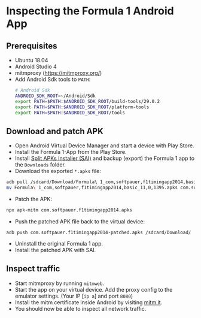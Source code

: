 # Inspecting the Formula 1 Android App

## Prerequisites

* Ubuntu 18.04
* Android Studio 4
* mitmproxy (https://mitmproxy.org/)
* Add Android Sdk tools to `PATH`:
  ```bash
  # Android Sdk
  ANDROID_SDK_ROOT=~/Android/Sdk
  export PATH=$PATH:$ANDROID_SDK_ROOT/build-tools/29.0.2
  export PATH=$PATH:$ANDROID_SDK_ROOT/platform-tools
  export PATH=$PATH:$ANDROID_SDK_ROOT/tools
  ```

## Download and patch APK

* Open Android Virtual Device Manager and start a device with Play Store.
* Install the Formula 1-App from the Play Store.
* Install [Split APKs Installer (SAI)](https://play.google.com/store/apps/details?id=com.aefyr.sai)
  and backup (export) the Formula 1 app to the `Downloads` folder.
* Download the exported `*.apks` file:
```bash
adb pull /sdcard/Download/Formula\ 1_com,softpauer,f1timingapp2014,basic_11,0,1395.apks
mv Formula\ 1_com,softpauer,f1timingapp2014,basic_11,0,1395.apks com.softpauer.f1timingapp2014.apks
```
* Patch the APK:
```bash
npx apk-mitm com.softpauer.f1timingapp2014.apks
```
* Push the patched APK file back to the virtual device:
```shell
adb push com.softpauer.f1timingapp2014-patched.apks /sdcard/Download/
```
* Uninstall the original Formula 1 app.
* Install the patched APK with SAI.

## Inspect traffic

* Start mitmproxy by running `mitmweb`.
* Start the app on your virtual device. Add the proxy config to the emulator settings.
  (Your IP [`ip a`] and port `8080`)
* Install the mitm certificate inside Android by visiting [mitm.it](mitm.it).
* You should now be able to inspect all network traffic.

